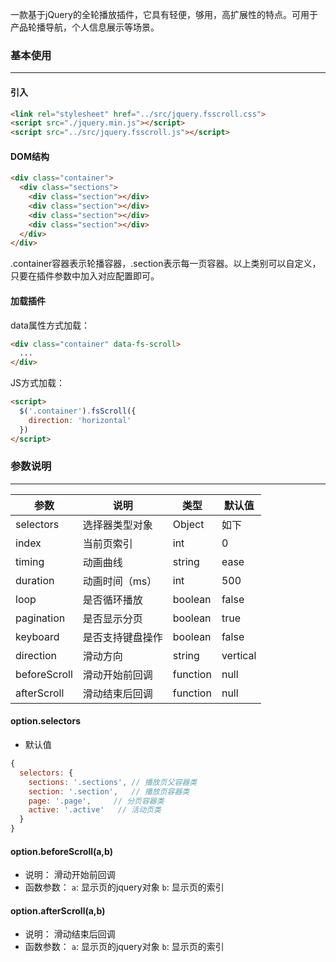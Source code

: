 一款基于jQuery的全轮播放插件，它具有轻便，够用，高扩展性的特点。可用于产品轮播导航，个人信息展示等场景。

### 基本使用
---

#### 引入

```html
<link rel="stylesheet" href="../src/jquery.fsscroll.css">
<script src="./jquery.min.js"></script>
<script src="../src/jquery.fsscroll.js"></script>
 ```

#### DOM结构

```html
<div class="container">
  <div class="sections">
    <div class="section"></div>
    <div class="section"></div>
    <div class="section"></div>
    <div class="section"></div>
  </div>
</div>
```

.container容器表示轮播容器，.section表示每一页容器。以上类别可以自定义，只要在插件参数中加入对应配置即可。

#### 加载插件

data属性方式加载：

```html
<div class="container" data-fs-scroll>
  ...
</div>
```

JS方式加载：

```html
<script>
  $('.container').fsScroll({
    direction: 'horizontal'
  })
</script>
```

### 参数说明

--- 

| 参数 | 说明 | 类型 | 默认值|
| --- | --- | --- | --- |
| selectors|选择器类型对象|Object| 如下 |
| index | 当前页索引 | int | 0|
| timing | 动画曲线 | string | ease|
| duration | 动画时间（ms）| int | 500 |
| loop | 是否循环播放 | boolean | false |
| pagination | 是否显示分页 | boolean | true | 
| keyboard | 是否支持键盘操作 | boolean | false |
| direction | 滑动方向 | string | vertical |
| beforeScroll | 滑动开始前回调 | function | null | 
| afterScroll | 滑动结束后回调 | function | null | 

#### option.selectors

- 默认值

```js
{
  selectors: {
    sections: '.sections', // 播放页父容器类
    section: '.section',   // 播放页容器类
    page: '.page',     // 分页容器类
    active: '.active'   // 活动页类
  }
}

```

#### option.beforeScroll(a,b)

- 说明： 滑动开始前回调
- 函数参数：
 ``a``: 显示页的jquery对象
 ``b``: 显示页的索引

 #### option.afterScroll(a,b)

- 说明： 滑动结束后回调
- 函数参数：
 ``a``: 显示页的jquery对象
 ``b``: 显示页的索引
